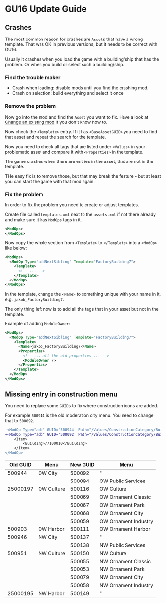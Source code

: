 # GU16 Update Guide

## Crashes

The most common reason for crashes are `Asset`s that have a wrong template.
That was OK in previous versions, but it needs to be correct with GU16.

Usually it crashes when you load the game with a building/ship that has the problem.
Or when you build or select such a building/ship.

### Find the trouble maker

- Crash when loading: disable mods until you find the crashing mod.
- Crash on selection: build everything and select it once.

### Remove the problem

Now go into the mod and find the `Asset` you want to fix.
Have a look at [Change an existing mod](../getting-started/change-existing-mod.md) if you don't know how to.

Now check the `<Template>` entry. If it has `<BaseAssetGUID>` you need to find that asset and repeat the search for the template.

Now you need to check all tags that are listed under `<Values>` in your problematic asset and compare it with `<Properties>` in the template.

The game crashes when there are entries in the asset, that are not in the template.

THe easy fix is to remove those, but that may break the feature - but at least you can start the game with that mod again.

### Fix the problem

In order to fix the problem you need to create or adjust templates.

Create file called `templates.xml` next to the `assets.xml` if not there already and make sure it has `ModOps` tags in it.

```xml
<ModOps>
</ModOps>
```

Now copy the whole section from `<Template>` to `</Template>` into a `<ModOp>` like below:

```xml
<ModOps>
  <ModOp Type="addNextSibling" Template="FactoryBuilding7">
    <Template>
      <!-- ... -->
    </Template>
  </ModOp>
</ModOps>
```

In the template, change the `<Name>` to something unique with your name in it, e.g. `jakob_FactoryBuilding7`.

The only thing left now is to add all the tags that in your asset but not in the template.

Example of adding `ModuleOwner`:
```xml
<ModOps>
  <ModOp Type="addNextSibling" Template="FactoryBuilding7">
    <Template>
      <Name>jakob_FactoryBuilding7</Name>
      <Properties>
        <!-- ... all the old properties ... -->
        <ModuleOwner />
      </Properties>
    </Template>
  </ModOp>
</ModOps>
```

## Missing entry in construction menu

You need to replace some `GUID`s to fix where construction icons are added.

For example `500944` is the old moderation city menu. You need to change that to `500092`.

```diff
-<ModOp Type="add" GUID='500944' Path="/Values/ConstructionCategory/BuildingList">
+<ModOp Type="add" GUID='500092' Path="/Values/ConstructionCategory/BuildingList">
    <Item>
        <Building>77100010</Building>
    </Item>
</ModOp>
```

| Old GUID | Menu | New GUID | Menu
| --- | --- | --- | ---
| 500944 | OW City | 500092 | "
| | | 500094 | OW Public Services
| 25000197 | OW Culture | 500116 | OW Culture 
| | | 500069 | OW Ornament Classic 
| | | 500067 | OW Ornament Park
| | | 500068 | OW Ornament City
| | | 500059 | OW Ornament Industry
| 500903 | OW Harbor | 500111 | OW Ornament Harbor
| 500946 | NW City | 500137 | "
| | | 500138 | NW Public Services
| 500951 | NW Culture | 500150 | NW Culture
| | | 500055 | NW Ornament Classic 
| | | 500053 | NW Ornament Park
| | | 500079 | NW Ornament City
| | | 500058 | NW Ornament Industry
| 25000195 | NW Harbor | 500149 | "
